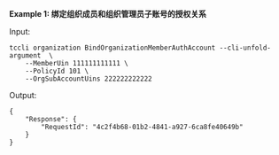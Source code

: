 **Example 1: 绑定组织成员和组织管理员子账号的授权关系**



Input: 

```
tccli organization BindOrganizationMemberAuthAccount --cli-unfold-argument  \
    --MemberUin 111111111111 \
    --PolicyId 101 \
    --OrgSubAccountUins 222222222222
```

Output: 
```
{
    "Response": {
        "RequestId": "4c2f4b68-01b2-4841-a927-6ca8fe40649b"
    }
}
```


